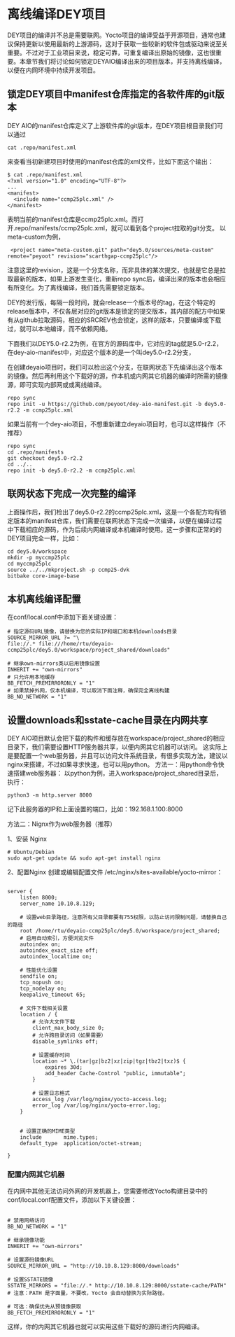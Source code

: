 # 离线编译DEY项目

DEY项目的编译并不总是需要联网。Yocto项目的编译受益于开源项目，通常也建议保持更新以使用最新的上游源码，这对于获取一些较新的软件包或驱动来说至关重要。不过对于工业项目来说，稳定可靠，可重复编译出原始的镜像，这也很重要。本章节我们将讨论如何锁定DEYAIO编译出来的项目版本，并支持离线编译，以便在内网环境中持续开发项目。

## 锁定DEY项目中manifest仓库指定的各软件库的git版本

DEY AIO的manifest仓库定义了上游软件库的git版本，在DEY项目根目录我们可以通过
```
cat .repo/manifest.xml
```
来查看当初新建项目时使用的manifest仓库的xml文件，比如下面这个输出：
```
$ cat .repo/manifest.xml
<?xml version="1.0" encoding="UTF-8"?>
...
<manifest>
  <include name="ccmp25plc.xml" />
</manifest>
```
表明当前的manifest仓库是ccmp25plc.xml。而打开.repo/manifests/ccmp25plc.xml，就可以看到各个project拉取的git分支。
以meta-custom为例，
```
 <project name="meta-custom.git" path="dey5.0/sources/meta-custom" remote="peyoot" revision="scarthgap-ccmp25plc"/>
```
注意这里的revision，这是一个分支名称，而非具体的某次提交，也就是它总是拉取最新的版本，如果上游发生变化，重新repo sync后，编译出来的版本也会相应有所变化。为了离线编译，我们首先需要锁定版本。

DEY的发行版，每隔一段时间，就会release一个版本号的tag，在这个特定的release版本中，不仅各层对应的git版本是锁定的提交版本，其内部的配方中如果有从github拉取源码，相应的SRCREV也会锁定，这样的版本，只要编译或下载过，就可以本地编译，而不依赖网络。

下面我们以DEY5.0-r2.2为例，在官方的源码库中，它对应的tag就是5.0-r2.2，在dey-aio-manifest中，对应这个版本的是一个叫dey5.0-r2.2分支，

在创建deyaio项目时，我们可以检出这个分支，在联网状态下先编译出这个版本的镜像。然后再利用这个下载好的源，作本机或内网其它机器的编译时所需的镜像源，即可实现内部网或或离线编译。

```
repo sync
repo init -u https://github.com/peyoot/dey-aio-manifest.git -b dey5.0-r2.2 -m ccmp25plc.xml
```
如果当前有一个dey-aio项目，不想重新建立deyaio项目时，也可以这样操作（不推荐）
```
repo sync
cd .repo/manifests
git checkout dey5.0-r2.2
cd ../..
repo init -b dey5.0-r2.2 -m ccmp25plc.xml
```

## 联网状态下完成一次完整的编译
上面操作后，我们检出了dey5.0-r2.2的ccmp25plc.xml，这是一个各配方均有锁定版本的manifest仓库，我们需要在联网状态下完成一次编译，以便在编译过程中下载相应的源码，作为后续内网编译或本机编译时使用。这一步骤和正常的的DEY项目完全一样，比如：
```
cd dey5.0/workspace
mkdir -p myccmp25plc
cd myccmp25plc
source ../../mkproject.sh -p ccmp25-dvk
bitbake core-image-base
```

## 本机离线编译配置

在conf/local.conf中添加下面关键设置：
```
# 指定源码URL镜像，请替换为您的实际IP和端口和本机downloads目录
SOURCE_MIRROR_URL ?= "\
file://.* file:///home/rtu/deyaio-ccmp25plc/dey5.0/workspace/project_shared/downloads"

# 继承own-mirrors类以启用镜像设置
INHERIT += "own-mirrors"
# 只允许用本地缓存
BB_FETCH_PREMIRRORONLY = "1"
# 如果禁掉外网，仅本机编译，可以取消下面注释，确保完全离线构建
BB_NO_NETWORK = "1"
```

## 设置downloads和sstate-cache目录在内网共享
DEY AIO项目默认会把下载的构件和缓存放在workspace/project_shared的相应目录下，我们需要设置HTTP服务器共享，以便内网其它机器可以访问。
这实际上是要配置一个web服务器，并且可以访问文件系统目录，有很多实现方法，建议以nginx来搭建，不过如果寻求快速，也可以用python。
方法一：用python命令快速搭建web服务器：
以python为例，进入workspace/project_shared目录后，执行：
```
python3 -m http.server 8000
```
记下此服务器的IP和上面设置的端口，比如：192.168.1.100:8000

方法二：Nignx作为web服务器（推荐）

1、安装 Nginx
```
# Ubuntu/Debian
sudo apt-get update && sudo apt-get install nginx
```
2、配置Nginx
创建或编辑配置文件 /etc/nginx/sites-available/yocto-mirror：
```

server {
    listen 8000;
    server_name 10.10.8.129;

    # 设置web目录路径，注意所有父目录都要有755权限，以防止访问限制问题，请替换自己的路径
    root /home/rtu/deyaio-ccmp25plc/dey5.0/workspace/project_shared;
    # 启用自动索引，方便浏览文件
    autoindex on;
    autoindex_exact_size off;
    autoindex_localtime on;

    # 性能优化设置
    sendfile on;
    tcp_nopush on;
    tcp_nodelay on;
    keepalive_timeout 65;

    # 文件下载相关设置
    location / {
        # 允许大文件下载
        client_max_body_size 0;
        # 允许跨目录访问（如果需要）
        disable_symlinks off;

        # 设置缓存时间
        location ~* \.(tar|gz|bz2|xz|zip|tgz|tbz2|txz)$ {
            expires 30d;
            add_header Cache-Control "public, immutable";
        }

        # 设置日志格式
        access_log /var/log/nginx/yocto-access.log;
        error_log /var/log/nginx/yocto-error.log;
    }


    # 设置正确的MIME类型
    include       mime.types;
    default_type  application/octet-stream;

}

```

### 配置内网其它机器

在内网中其他无法访问外网的开发机器上，您需要修改Yocto构建目录中的conf/local.conf配置文件，添加以下关键设置：

```

# 禁用网络访问
BB_NO_NETWORK = "1"

# 继承镜像功能
INHERIT += "own-mirrors"

# 设置源码镜像URL
SOURCE_MIRROR_URL = "http://10.10.8.129:8000/downloads"

# 设置SSTATE镜像
SSTATE_MIRRORS = "file://.* http://10.10.8.129:8000/sstate-cache/PATH"
# 注意：PATH 是字面量，不要改，Yocto 会自动替换为实际路径。

# 可选：确保优先从预镜像获取
BB_FETCH_PREMIRRORONLY = "1"

```
这样，你的内网其它机器也就可以实用这些下载好的源码进行内网编译。

